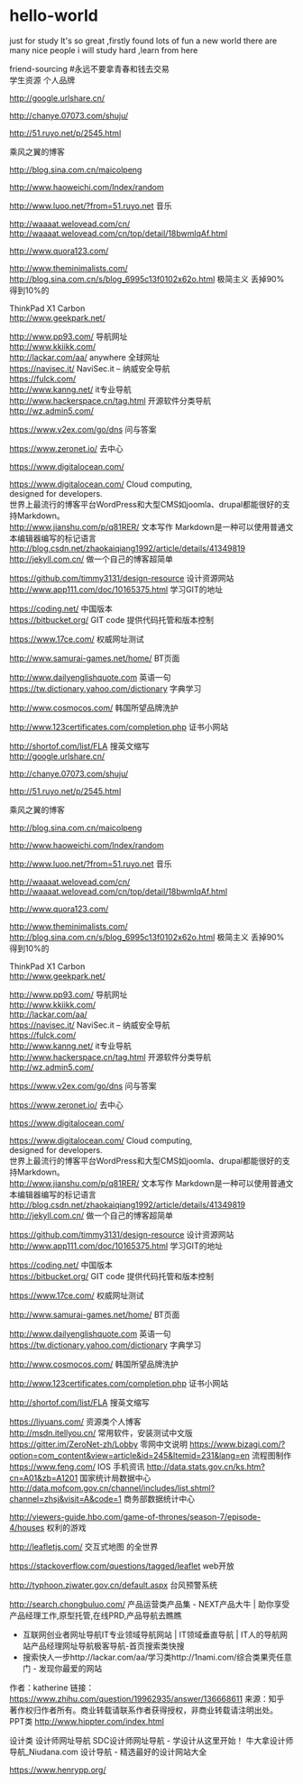 # hello-world
just for study
It's so great ,firstly found lots of fun
a new world 
there are many nice people
i will study hard ,learn from here
 
friend-sourcing
#永远不要拿青春和钱去交易  
学生资源 
个人品牌 
          		
http://google.urlshare.cn/									
									
http://chanye.07073.com/shuju/									
									
http://51.ruyo.net/p/2545.html									
									
									
乘风之翼的博客									
									
http://blog.sina.com.cn/maicolpeng									
									
									
http://www.haoweichi.com/Index/random									
									
									
http://www.luoo.net/?from=51.ruyo.net		音乐							
									
									
http://waaaat.welovead.com/cn/									
http://waaaat.welovead.com/cn/top/detail/18bwmlqAf.html									
									
http://www.quora123.com/									
									
									
http://www.theminimalists.com/									
http://blog.sina.com.cn/s/blog_6995c13f0102x62o.html			 极简主义 丢掉90% 得到10%的						
									
ThinkPad X1 Carbon									
http://www.geekpark.net/									
									
									
http://www.pp93.com/	导航网址								
http://www.kkiikk.com/									
http://lackar.com/aa/		anywhere	全球网址							
https://navisec.it/	NaviSec.it – 纳威安全导航								
https://fulck.com/									
http://www.kanng.net/	 it专业导航								
http://www.hackerspace.cn/tag.html		开源软件分类导航							
http://wz.admin5.com/									
									
https://www.v2ex.com/go/dns	 问与答案								
									
									
https://www.zeronet.io/	去中心								
									
https://www.digitalocean.com/									
									
https://www.digitalocean.com/	Cloud computing,								
	designed for developers.								
世界上最流行的博客平台WordPress和大型CMS如joomla、drupal都能很好的支持Markdown。									
http://www.jianshu.com/p/q81RER/		文本写作	Markdown是一种可以使用普通文本编辑器编写的标记语言						
http://blog.csdn.net/zhaokaiqiang1992/article/details/41349819									
http://jekyll.com.cn/		做一个自己的博客超简单							
									
https://github.com/timmy3131/design-resource			设计资源网站						
http://www.app111.com/doc/10165375.html				学习GIT的地址					
									
									
https://coding.net/	 中国版本								
https://bitbucket.org/		GIT code	提供代码托管和版本控制						
									
https://www.17ce.com/		权威网址测试							
									
http://www.samurai-games.net/home/		 BT页面							
									
									
									
http://www.dailyenglishquote.com		英语一句							
https://tw.dictionary.yahoo.com/dictionary		  字典学习							
									
http://www.cosmocos.com/		韩国所望品牌洗护							
									
http://www.123certificates.com/completion.php			证书小网站						
									
http://shortof.com/list/FLA			搜英文缩写						
http://google.urlshare.cn/									
									
http://chanye.07073.com/shuju/									
									
http://51.ruyo.net/p/2545.html									
									
									
乘风之翼的博客									
									
http://blog.sina.com.cn/maicolpeng									
									
									
http://www.haoweichi.com/Index/random									
									
									
http://www.luoo.net/?from=51.ruyo.net		音乐							
									
									
http://waaaat.welovead.com/cn/									
http://waaaat.welovead.com/cn/top/detail/18bwmlqAf.html									
									
http://www.quora123.com/									
									
									
http://www.theminimalists.com/									
http://blog.sina.com.cn/s/blog_6995c13f0102x62o.html			 极简主义 丢掉90% 得到10%的						
									
ThinkPad X1 Carbon									
http://www.geekpark.net/									
									
									
http://www.pp93.com/	导航网址								
http://www.kkiikk.com/									
http://lackar.com/aa/									
https://navisec.it/	NaviSec.it – 纳威安全导航								
https://fulck.com/									
http://www.kanng.net/	 it专业导航								
http://www.hackerspace.cn/tag.html		开源软件分类导航							
http://wz.admin5.com/									
									
https://www.v2ex.com/go/dns	 问与答案								
									
									
https://www.zeronet.io/	去中心								
									
https://www.digitalocean.com/									
									
https://www.digitalocean.com/	Cloud computing,								
	designed for developers.								
世界上最流行的博客平台WordPress和大型CMS如joomla、drupal都能很好的支持Markdown。									
http://www.jianshu.com/p/q81RER/		文本写作	Markdown是一种可以使用普通文本编辑器编写的标记语言						
http://blog.csdn.net/zhaokaiqiang1992/article/details/41349819									
http://jekyll.com.cn/		做一个自己的博客超简单							
									
https://github.com/timmy3131/design-resource			设计资源网站						
http://www.app111.com/doc/10165375.html				学习GIT的地址					
									
									
https://coding.net/	 中国版本								
https://bitbucket.org/		GIT code	提供代码托管和版本控制						
									
https://www.17ce.com/		权威网址测试							
									
http://www.samurai-games.net/home/		 BT页面							
									
									
									
http://www.dailyenglishquote.com		英语一句							
https://tw.dictionary.yahoo.com/dictionary		  字典学习							
									
http://www.cosmocos.com/		韩国所望品牌洗护							
									
http://www.123certificates.com/completion.php			证书小网站						
									
http://shortof.com/list/FLA			搜英文缩写		

https://liyuans.com/		资源类个人博客			
http://msdn.itellyou.cn/		常用软件，安装测试中文版			
https://gitter.im/ZeroNet-zh/Lobby   零网中文说明
https://www.bizagi.com/?option=com_content&view=article&id=245&Itemid=231&lang=en 流程图制作
https://www.feng.com/ IOS 手机资讯
http://data.stats.gov.cn/ks.htm?cn=A01&zb=A1201			国家统计局数据中心						
http://data.mofcom.gov.cn/channel/includes/list.shtml?channel=zhsj&visit=A&code=1							商务部数据统计中心		
									
http://viewers-guide.hbo.com/game-of-thrones/season-7/episode-4/houses						权利的游戏			
									
http://leafletjs.com/				交互式地图 的全世界					
									
https://stackoverflow.com/questions/tagged/leaflet				web开放					
									
									
http://typhoon.zjwater.gov.cn/default.aspx				台风预警系统					

http://search.chongbuluo.com/
产品运营类产品集 - NEXT产品大牛 | 助你享受产品经理工作,原型托管,在线PRD,产品导航去瞧瞧
- 互联网创业者网址导航IT专业领域导航网站 | 
IT领域垂直导航 | IT人的导航网站产品经理网址导航极客导航-首页搜索类快搜 
- 搜索快人一步http://lackar.com/aa/学习类http://1nami.com/综合类果壳任意门 - 发现你最爱的网站

作者：katherine
链接：https://www.zhihu.com/question/19962935/answer/136668611
来源：知乎
著作权归作者所有。商业转载请联系作者获得授权，非商业转载请注明出处。
PPT类
http://www.hippter.com/index.html

设计类
设计师网址导航
SDC设计师网址导航 - 学设计从这里开始！
牛大拿设计师导航_Niudana.com
设计导航 - 精选最好的设计网站大全

https://www.henrypp.org/

